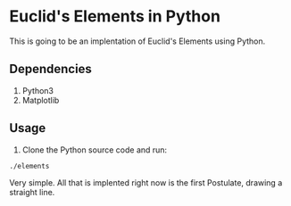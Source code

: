 # Euclid's Elements in Python

This is going to be an implentation of Euclid's Elements using Python.

## Dependencies
1. Python3 
2. Matplotlib

## Usage
1. Clone the Python source code and run:

```
./elements
```

Very simple. All that is implented right now is the first Postulate, drawing
a straight line.

